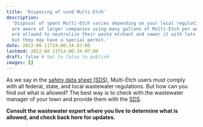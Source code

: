 ```yaml
---
title: 'Disposing of used Multi-Etch'
description:
  'Disposal of spent Multi-Etch varies depending on your local regulations. We
  are aware of larger companies using many gallons of Multi-Etch per week who
  are allowed to neutralize their waste etchant and sewer it with lots of water
  but they may have a special permit.'
date: 2022-08-11T14:00:34-07:00
lastmod: 2022-08-11T14:00:34-07:00
draft: false # Set to false to publish
images: []
---
```


As we say in the
[safety data sheet (SDS)](/safety/#multi-etch-safety-data-sheets-sds),
Multi-Etch users must comply with all federal, state, and local wastewater
regulations. But how can you find out what is allowed? The best way is to check
with the wastewater manager of your town and provide them with the
[SDS](/safety/#multi-etch-safety-data-sheets-sds).

**Consult the wastewater expert where you live to determine what is allowed, and
check back here for updates.**

